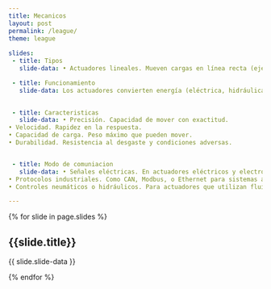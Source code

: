 ```yaml
---
title: Mecanicos
layout: post
permalink: /league/
theme: league
 
slides:
 - title: Tipos
   slide-data: • Actuadores lineales. Mueven cargas en línea recta (ejes eléctricos, cilindros hidráulicos). • Actuadores rotativos. Generan movimiento de rotación (motores eléctricos, servomotores). • Actuadores neumáticos. Utilizan aire comprimido para el movimiento. • Actuadores hidráulicos. Usan fluidos a presión para generar movimiento. 

 - title: Funcionamiento 
   slide-data: Los actuadores convierten energía (eléctrica, hidráulica, neumática) en movimiento mecánico. En los eléctricos, un motor convierte energía eléctrica en rotación; en los hidráulicos, un fluido presurizado impulsa un pistón.

   
 - title: Caracteristicas
   slide-data: • Precisión. Capacidad de mover con exactitud.
• Velocidad. Rapidez en la respuesta.
• Capacidad de carga. Peso máximo que pueden mover.
• Durabilidad. Resistencia al desgaste y condiciones adversas.


 - title: Modo de comuniacion
   slide-data: • Señales eléctricas. En actuadores eléctricos y electrónicos.
• Protocolos industriales. Como CAN, Modbus, o Ethernet para sistemas automatizados.
• Controles neumáticos o hidráulicos. Para actuadores que utilizan fluidos.

---
```


{% for slide in page.slides %}
                    
<section data-background="{% if slide.background %}{{slide.background}}{% else %}{{page.background}}{% endif %}"><h1>{{slide.title}}</h1>{{ slide.slide-data }}</section>
                    
{% endfor %}
    
